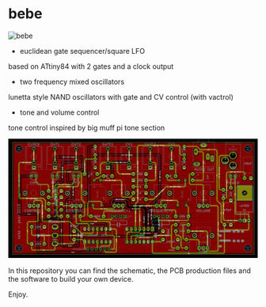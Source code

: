 # bebe

![bebe](Images/bebe.png)


- euclidean gate sequencer/square LFO 

based on ATtiny84 with 2 gates and a clock output  

- two frequency mixed oscillators

lunetta style NAND oscillators with gate and CV control (with vactrol)

- tone and volume control

tone control inspired by big muff pi tone section


![bebe_pcb](Images/bebe_pcb.png)

In this repository you can find the schematic, the PCB production files and the software to build your own device.

Enjoy.
